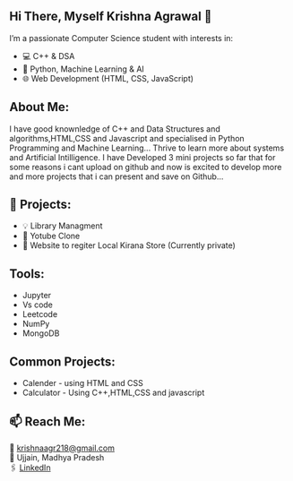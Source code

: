 ## Hi There, Myself Krishna Agrawal  👋

I’m a passionate Computer Science student with interests in:
- 💻 C++ & DSA
- 🧠 Python, Machine Learning & AI
- 🌐 Web Development (HTML, CSS, JavaScript)
##

## About Me:
I have good knownledge of C++ and Data Structures and algorithms,HTML,CSS and Javascript and specialised in Python Programming and Machine Learning... Thrive to learn more about systems and Artificial Intilligence. I have Developed 3 mini projects so far that for some reasons i cant upload on github and now is excited to develop more and more projects that i can present and save on Github...
##

## 🚀 Projects:
- 💡 Library Managment
- 🎈 Yotube Clone
- 🏪 Website to regiter Local Kirana Store (Currently private)
 
## Tools:
- Jupyter
- Vs code
- Leetcode
- NumPy
- MongoDB
##

## Common Projects:
- Calender - using HTML and CSS
- Calculator - Using C++,HTML,CSS and javascript

##
## 📫 Reach Me:
📧 krishnaagr218@gmail.com  
📍 Ujjain, Madhya Pradesh  
🖇️ [LinkedIn](https://www.linkedin.com/in/krishna-agrawal10/)
##
